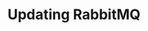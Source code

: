 ---
title: Updating RabbitMQ
menu:
  docs_{{ .version }}:
    identifier: rm-update-version
    name: Update Version
    parent: rm-guides
    weight: 50
menu_name: docs_{{ .version }}
---